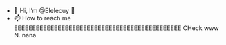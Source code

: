 - 👋 Hi, I’m @Elelecuy
  👀
- 📫 How to reach me EEEEEEEEEEEEEEEEEEEEEEEEEEEEEEEEEEEEEEEEEEEEEE
CHeck
www
N.
nana
